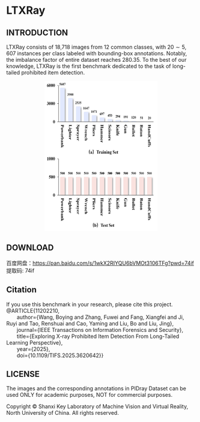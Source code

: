 # LTXRay
## INTRODUCTION
LTXRay consists of 18,718 images from 12 common classes, with $20 \sim 5,607$ instances per class labeled with bounding-box annotations. Notably, the imbalance factor of entire dataset reaches 280.35. To the best of our knowledge, LTXRay is the first benchmark dedicated to the task of long-tailed prohibited item detection.
<div align=center><img src="distribution_ours.png" width="300" height="400" /></div>

## DOWNLOAD
百度网盘：https://pan.baidu.com/s/1wkX2RIYQU6bVMOt3106TFg?pwd=74if 提取码: 74if

## Citation
If you use this benchmark in your research, please cite this project.<br />
@ARTICLE{11202210,<br />
  &emsp;&emsp;author={Wang, Boying and Zhang, Fuwei and Fang, Xiangfei and Ji, Ruyi and Tao, Renshuai and Cao, Yaming and Liu, Bo and Liu, Jing},<br />
  &emsp;&emsp;journal={IEEE Transactions on Information Forensics and Security}, <br />
  &emsp;&emsp;title={Exploring X-ray Prohibited Item Detection From Long-Tailed Learning Perspective}, <br />
  &emsp;&emsp;year={2025},<br />
  &emsp;&emsp;doi={10.1109/TIFS.2025.3620642}}
## LICENSE
The images and the corresponding annotations in PIDray Dataset can be used ONLY for academic purposes, NOT for commercial purposes.

Copyright © Shanxi Key Laboratory of Machine Vision and Virtual Reality, North University of China. All rights reserved.
